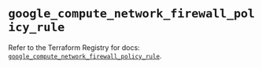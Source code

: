 # `google_compute_network_firewall_policy_rule`

Refer to the Terraform Registry for docs: [`google_compute_network_firewall_policy_rule`](https://registry.terraform.io/providers/hashicorp/google/6.50.0/docs/resources/compute_network_firewall_policy_rule).
